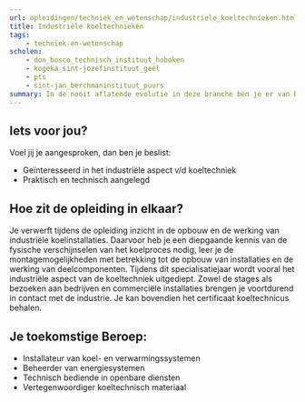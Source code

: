 ```yaml
---
url: opleidingen/techniek_en_wetenschap/industriele_koeltechnieken.html
title: Industriële koeltechnieken
tags:
    - techniek-en-wetenschap
scholen:
    - don_bosco_technisch_instituut_hoboken
    - kogeka_sint-jozefinstituut_geel
    - pts
    - sint-jan_berchmaninstituut_puurs
summary: In de nooit aflatende evolutie in deze branche ben je er van bewust dat levenslang leren geen ijdel begrip is. Je bent gedurende je studies en later ook tijdens je carrière, bereid je kennis en vaardigheden te verdiepen en verbreden. Bezit je als toekomstige koeltechnicus deze instelling, dan sta je al met één been in de bedrijfswereld.
---
```


## Iets voor jou?

Voel jij je aangesproken, dan ben je beslist:

* Geïnteresseerd in het industriële aspect v/d koeltechniek
* Praktisch en technisch aangelegd

## Hoe zit de opleiding in elkaar?

Je verwerft tijdens de opleiding inzicht in de opbouw en de werking van industriële koelinstallaties. Daarvoor heb je een diepgaande kennis van de fysische verschijnselen van het koelproces nodig, leer je de montagemogelijkheden met betrekking tot de opbouw van installaties en de werking van deelcomponenten. Tijdens dit specialisatiejaar wordt vooral het industriële aspect van de koeltechniek uitgediept. Zowel de stages als bezoeken aan bedrijven en commerciële installaties brengen je voortdurend in contact met de industrie. Je kan bovendien het certificaat koeltechnicus behalen.

## Je toekomstige Beroep:

* Installateur van koel- en verwarmingssystemen
* Beheerder van energiesystemen
* Technisch bediende in openbare diensten
* Vertegenwoordiger koeltechnisch materiaal
